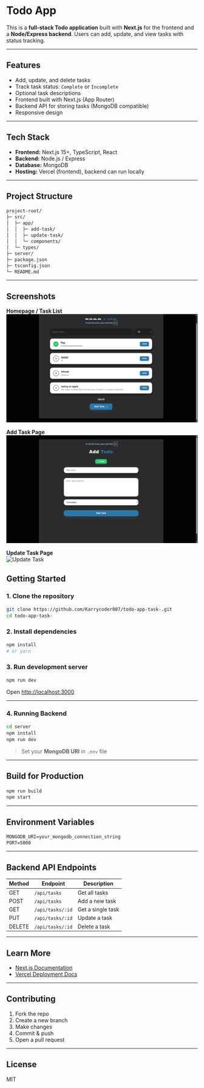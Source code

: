 # Todo App

This is a **full-stack Todo application** built with **Next.js** for the frontend and a **Node/Express backend**. Users can add, update, and view tasks with status tracking.

---

## Features

- Add, update, and delete tasks  
- Track task status: `Complete` or `Incomplete`  
- Optional task descriptions  
- Frontend built with Next.js (App Router)  
- Backend API for storing tasks (MongoDB compatible)  
- Responsive design

---

## Tech Stack

- **Frontend:** Next.js 15+, TypeScript, React  
- **Backend:** Node.js / Express  
- **Database:** MongoDB  
- **Hosting:** Vercel (frontend), backend can run locally

---

## Project Structure

```
project-root/
├─ src/
│  ├─ app/              
│  │  ├─ add-task/
│  │  ├─ update-task/
│  │  └─ components/
│  └─ types/             
├─ server/               
├─ package.json
├─ tsconfig.json
└─ README.md
```

---

## Screenshots

**Homepage / Task List**  
![Homepage](public/home.png)

**Add Task Page**  
![Add Task](public/add.png)

**Update Task Page**  
![Update Task](public/update.png)


## Getting Started

### 1. Clone the repository

```bash
git clone https://github.com/Karrycoder007/todo-app-task-.git
cd todo-app-task-
```

### 2. Install dependencies

```bash
npm install
# or yarn
```

### 3. Run development server

```bash
npm run dev
```

Open [http://localhost:3000](http://localhost:3000)

---

### 4. Running Backend

```bash
cd server
npm install
npm run dev
```

> Set your **MongoDB URI** in `.env` file

---

## Build for Production

```bash
npm run build
npm start
```

---

## Environment Variables

```env
MONGODB_URI=your_mongodb_connection_string
PORT=5000
```

---

## Backend API Endpoints

| Method | Endpoint          | Description          |
|--------|-----------------|--------------------|
| GET    | `/api/tasks`     | Get all tasks       |
| POST   | `/api/tasks`     | Add a new task      |
| GET    | `/api/tasks/:id` | Get a single task   |
| PUT    | `/api/tasks/:id` | Update a task       |
| DELETE | `/api/tasks/:id` | Delete a task       |

---

## Learn More

- [Next.js Documentation](https://nextjs.org/docs)  
- [Vercel Deployment Docs](https://nextjs.org/docs/app/building-your-application/deploying)

---

## Contributing

1. Fork the repo  
2. Create a new branch  
3. Make changes  
4. Commit & push  
5. Open a pull request

---

## License

MIT
